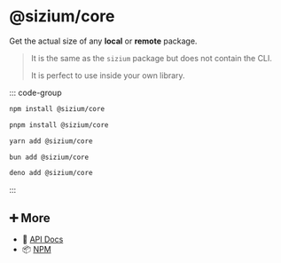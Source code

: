 # @sizium/core

Get the actual size of any **local** or **remote** package.

> It is the same as the `sizium` package but does not contain the CLI.
>
> It is perfect to use inside your own library.

::: code-group

```bash [npm]
npm install @sizium/core
```

```bash [pnpm]
pnpm install @sizium/core
```

```bash [yarn]
yarn add @sizium/core
```

```bash [bun]
bun add @sizium/core
```

```bash [deno]
deno add @sizium/core
```

:::

## ➕ More

- 📖 [API Docs](api.md)
- 📦 [NPM](https://www.npmjs.com/package/@sizium/core)

